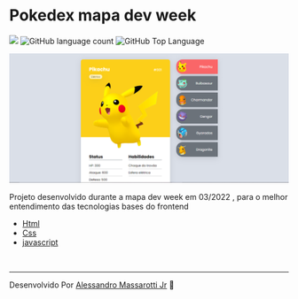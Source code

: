# Pokedex mapa dev week

<p>
  <img src="https://img.shields.io/badge/made%20by-Alessandro%20Massarotti%20Jr-dadfe8?style=flat-square">
  <img alt="GitHub language count" src="https://img.shields.io/github/languages/count/alessandro-massarotti-Jr/Pokedex-MapaDevWeek?color=dadfe8&style=flat-square">
  <img alt="GitHub Top Language" src="https://img.shields.io/github/languages/top/alessandro-massarotti-Jr/Pokedex-MapaDevWeek?color=dadfe8&style=flat-square">
</p>

 <img src="./src/images/pokedexMapaDevWeek.png" alt="Pokedex Mapa dev week screenshot">


Projeto desenvolvido durante a mapa dev week em 03/2022 , para o melhor entendimento das tecnologias bases do frontend

 - [Html](https://developer.mozilla.org/pt-BR/docs/Web/HTML)
 - [Css](https://developer.mozilla.org/pt-BR/docs/Web/CSS)
 - [javascript](https://developer.mozilla.org/pt-BR/docs/Web/JavaScript)

<br>

---

Desenvolvido Por [Alessandro Massarotti Jr](https://github.com/alessandro-massarotti-jr) 🤖
